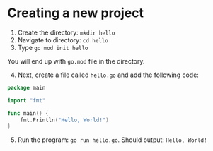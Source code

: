 # Creating a new project

1. Create the directory: `mkdir hello`
2. Navigate to directory: `cd hello`
3. Type `go mod init hello`

You will end up with `go.mod` file in the directory.

4. Next, create a file called `hello.go` and add the following code:

```go
package main

import "fmt"

func main() {
    fmt.Println("Hello, World!")
}
```

5. Run the program: `go run hello.go`. Should output: `Hello, World!`


